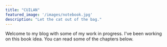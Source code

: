 ```yaml
---
title: "CUILAN"
featured_image: '/images/notebook.jpg'
description: "Let the cat out of the bag."
---
```

Welcome to my blog with some of my work in progress. I've been working on this book idea. You can read some of the chapters below.
